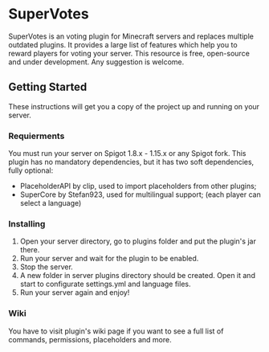 # SuperVotes

SuperVotes is an voting plugin for Minecraft servers and replaces multiple outdated plugins. It provides a large list of features which help you to reward players for voting your server.
This resource is free, open-source and under development. Any suggestion is welcome.

## Getting Started

These instructions will get you a copy of the project up and running on your server.

### Requierments

You must run your server on Spigot 1.8.x - 1.15.x or any Spigot fork.
This plugin has no mandatory dependencies, but it has two soft dependencies, fully optional:
 - PlaceholderAPI by clip, used to import placeholders from other plugins;
 - SuperCore by Stefan923, used for multilingual support; (each player can select a language)

### Installing

1. Open your server directory, go to plugins folder and put the plugin's jar there.
2. Run your server and wait for the plugin to be enabled.
3. Stop the server.
4. A new folder in server plugins directory should be created. Open it and start to configurate settings.yml and language files.
5. Run your server again and enjoy!

### Wiki

You have to visit plugin's wiki page if you want to see a full list of commands, permissions, placeholders and more.
